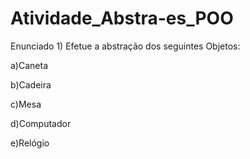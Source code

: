 # Atividade_Abstra-es_POO
Enunciado
﻿1) Efetue a abstração dos seguintes Objetos:

a)Caneta

b)Cadeira

c)Mesa

d)Computador

e)Relógio
